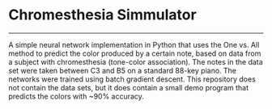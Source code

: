 # Chromesthesia Simmulator
***
A simple neural network implementation in Python that uses the One vs. All method to predict the color produced by a certain note, based on data from a subject with chromesthesia (tone-color association). The notes in the data set were taken between C3 and B5 on a standard 88-key piano. The networks were trained using batch gradient descent. This repository does not contain the data sets, but it does contain a small demo program that predicts the colors with ~90% accuracy.